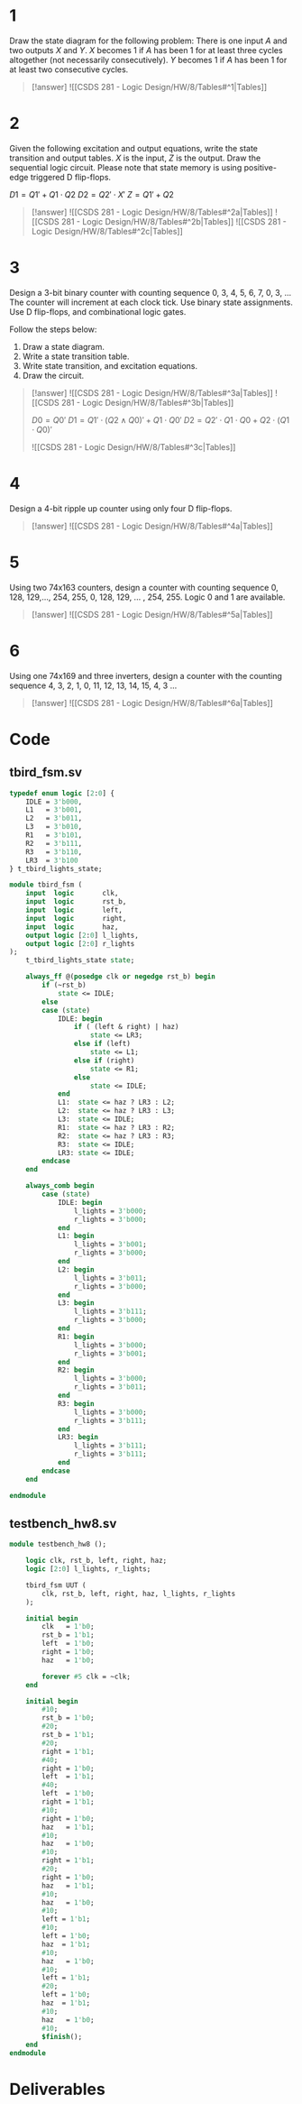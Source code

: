 # 1

Draw the state diagram for the following problem: There is one input $A$ and two outputs $X$ and $Y$. $X$ becomes $1$ if $A$ has been $1$ for at least three cycles altogether (not necessarily consecutively). $Y$ becomes $1$ if $A$ has been $1$ for at least two consecutive cycles.

> [!answer]
> ![[CSDS 281 - Logic Design/HW/8/Tables#^1|Tables]]

# 2

Given the following excitation and output equations, write the state transition and output tables. $X$ is the input, $Z$ is the output. Draw the sequential logic circuit. Please note that state memory is using positive-edge triggered D flip-flops.

$D1 = Q1'+ Q1\cdot Q2$
$D2 = Q2'\cdot X'$
$Z = Q1' + Q2$

> [!answer]
> ![[CSDS 281 - Logic Design/HW/8/Tables#^2a|Tables]]
> ![[CSDS 281 - Logic Design/HW/8/Tables#^2b|Tables]]
> ![[CSDS 281 - Logic Design/HW/8/Tables#^2c|Tables]]

# 3

Design a 3-bit binary counter with counting sequence 0, 3, 4, 5, 6, 7, 0, 3, ...
The counter will increment at each clock tick. Use binary state assignments. Use D flip-flops, and combinational logic gates.

Follow the steps below:
1. Draw a state diagram.
2. Write a state transition table.
3. Write state transition, and excitation equations.
4. Draw the circuit.

> [!answer]
> ![[CSDS 281 - Logic Design/HW/8/Tables#^3a|Tables]]
> ![[CSDS 281 - Logic Design/HW/8/Tables#^3b|Tables]]
> 
> $D0=Q0'$
> $D1=Q1'\cdot(Q2\wedge Q0)'+Q1\cdot Q0'$
> $D2=Q2'\cdot Q1\cdot Q0+Q2\cdot (Q1\cdot Q0)'$
> 
> ![[CSDS 281 - Logic Design/HW/8/Tables#^3c|Tables]]

# 4

Design a 4-bit ripple up counter using only four D flip-flops.

> [!answer]
> ![[CSDS 281 - Logic Design/HW/8/Tables#^4a|Tables]]

# 5

Using two 74x163 counters, design a counter with counting sequence 0, 128, 129,..., 254, 255, 0, 128, 129, ... , 254, 255. Logic 0 and 1 are available.

> [!answer]
> ![[CSDS 281 - Logic Design/HW/8/Tables#^5a|Tables]]

# 6

Using one 74x169 and three inverters, design a counter with the counting sequence 4, 3, 2, 1, 0, 11, 12, 13, 14, 15, 4, 3 ...

> [!answer]
> ![[CSDS 281 - Logic Design/HW/8/Tables#^6a|Tables]]

# Code

## tbird_fsm.sv

```SystemVerilog
typedef enum logic [2:0] {
    IDLE = 3'b000,
    L1   = 3'b001,
    L2   = 3'b011,
    L3   = 3'b010,
    R1   = 3'b101,
    R2   = 3'b111,
    R3   = 3'b110,
    LR3  = 3'b100
} t_tbird_lights_state;

module tbird_fsm (
    input  logic       clk,
    input  logic       rst_b,
    input  logic       left,
    input  logic       right,
    input  logic       haz,
    output logic [2:0] l_lights,
    output logic [2:0] r_lights
);
    t_tbird_lights_state state;

    always_ff @(posedge clk or negedge rst_b) begin
        if (~rst_b)
            state <= IDLE;
        else
        case (state)
            IDLE: begin
                if ( (left & right) | haz)
                    state <= LR3;
                else if (left)
                    state <= L1;
                else if (right)
                    state <= R1;
                else
                    state <= IDLE;
            end
            L1:  state <= haz ? LR3 : L2;
            L2:  state <= haz ? LR3 : L3;
            L3:  state <= IDLE;
            R1:  state <= haz ? LR3 : R2;
            R2:  state <= haz ? LR3 : R3;
            R3:  state <= IDLE;
            LR3: state <= IDLE;
        endcase
    end

    always_comb begin
        case (state)
            IDLE: begin
                l_lights = 3'b000;
                r_lights = 3'b000;
            end
            L1: begin
                l_lights = 3'b001;
                r_lights = 3'b000;
            end
            L2: begin
                l_lights = 3'b011;
                r_lights = 3'b000;
            end
            L3: begin
                l_lights = 3'b111;
                r_lights = 3'b000;
            end
            R1: begin
                l_lights = 3'b000;
                r_lights = 3'b001;
            end
            R2: begin
                l_lights = 3'b000;
                r_lights = 3'b011;
            end
            R3: begin
                l_lights = 3'b000;
                r_lights = 3'b111;
            end
            LR3: begin
                l_lights = 3'b111;
                r_lights = 3'b111;
            end
        endcase
    end

endmodule
```

## testbench_hw8.sv

```SystemVerilog
module testbench_hw8 ();

    logic clk, rst_b, left, right, haz;
    logic [2:0] l_lights, r_lights;

    tbird_fsm UUT (
        clk, rst_b, left, right, haz, l_lights, r_lights
    );

    initial begin
        clk   = 1'b0;
        rst_b = 1'b1;
        left  = 1'b0;
        right = 1'b0;
        haz   = 1'b0;

        forever #5 clk = ~clk;
    end

    initial begin
        #10; 
        rst_b = 1'b0;
        #20; 
        rst_b = 1'b1;
        #20;
        right = 1'b1;
        #40;
        right = 1'b0;
        left  = 1'b1;
        #40;
        left  = 1'b0;
        right = 1'b1;
        #10;
        right = 1'b0;
        haz   = 1'b1;
        #10;
        haz   = 1'b0;
        #10;
        right = 1'b1;
        #20;
        right = 1'b0;
        haz   = 1'b1;
        #10;
        haz   = 1'b0;
        #10;
        left = 1'b1;
        #10;
        left = 1'b0;
        haz  = 1'b1;
        #10;
        haz   = 1'b0;
        #10;
        left = 1'b1;
        #20;
        left = 1'b0;
        haz  = 1'b1;
        #10;
        haz   = 1'b0;
        #10;
        $finish();
    end
endmodule
```

# Deliverables

